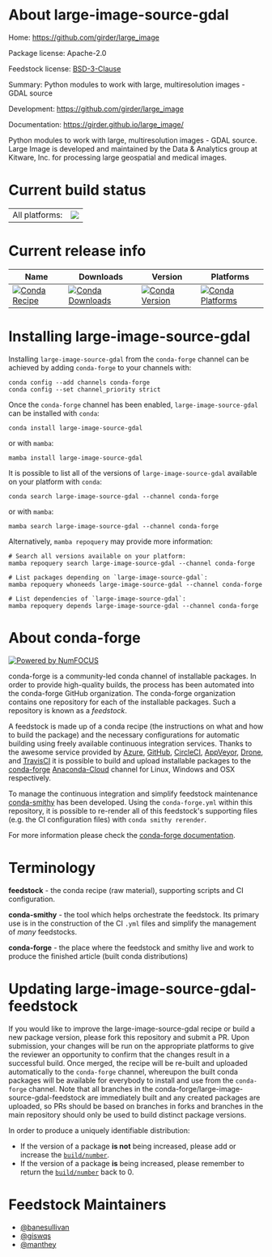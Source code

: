 About large-image-source-gdal
=============================

Home: https://github.com/girder/large_image

Package license: Apache-2.0

Feedstock license: [BSD-3-Clause](https://github.com/conda-forge/large-image-source-gdal-feedstock/blob/main/LICENSE.txt)

Summary: Python modules to work with large, multiresolution images - GDAL source

Development: https://github.com/girder/large_image

Documentation: https://girder.github.io/large_image/

Python modules to work with large, multiresolution images - GDAL source. Large Image is developed and maintained by the Data & Analytics group at Kitware, Inc. for processing large geospatial and medical images.


Current build status
====================


<table><tr><td>All platforms:</td>
    <td>
      <a href="https://dev.azure.com/conda-forge/feedstock-builds/_build/latest?definitionId=14747&branchName=main">
        <img src="https://dev.azure.com/conda-forge/feedstock-builds/_apis/build/status/large-image-source-gdal-feedstock?branchName=main">
      </a>
    </td>
  </tr>
</table>

Current release info
====================

| Name | Downloads | Version | Platforms |
| --- | --- | --- | --- |
| [![Conda Recipe](https://img.shields.io/badge/recipe-large--image--source--gdal-green.svg)](https://anaconda.org/conda-forge/large-image-source-gdal) | [![Conda Downloads](https://img.shields.io/conda/dn/conda-forge/large-image-source-gdal.svg)](https://anaconda.org/conda-forge/large-image-source-gdal) | [![Conda Version](https://img.shields.io/conda/vn/conda-forge/large-image-source-gdal.svg)](https://anaconda.org/conda-forge/large-image-source-gdal) | [![Conda Platforms](https://img.shields.io/conda/pn/conda-forge/large-image-source-gdal.svg)](https://anaconda.org/conda-forge/large-image-source-gdal) |

Installing large-image-source-gdal
==================================

Installing `large-image-source-gdal` from the `conda-forge` channel can be achieved by adding `conda-forge` to your channels with:

```
conda config --add channels conda-forge
conda config --set channel_priority strict
```

Once the `conda-forge` channel has been enabled, `large-image-source-gdal` can be installed with `conda`:

```
conda install large-image-source-gdal
```

or with `mamba`:

```
mamba install large-image-source-gdal
```

It is possible to list all of the versions of `large-image-source-gdal` available on your platform with `conda`:

```
conda search large-image-source-gdal --channel conda-forge
```

or with `mamba`:

```
mamba search large-image-source-gdal --channel conda-forge
```

Alternatively, `mamba repoquery` may provide more information:

```
# Search all versions available on your platform:
mamba repoquery search large-image-source-gdal --channel conda-forge

# List packages depending on `large-image-source-gdal`:
mamba repoquery whoneeds large-image-source-gdal --channel conda-forge

# List dependencies of `large-image-source-gdal`:
mamba repoquery depends large-image-source-gdal --channel conda-forge
```


About conda-forge
=================

[![Powered by
NumFOCUS](https://img.shields.io/badge/powered%20by-NumFOCUS-orange.svg?style=flat&colorA=E1523D&colorB=007D8A)](https://numfocus.org)

conda-forge is a community-led conda channel of installable packages.
In order to provide high-quality builds, the process has been automated into the
conda-forge GitHub organization. The conda-forge organization contains one repository
for each of the installable packages. Such a repository is known as a *feedstock*.

A feedstock is made up of a conda recipe (the instructions on what and how to build
the package) and the necessary configurations for automatic building using freely
available continuous integration services. Thanks to the awesome service provided by
[Azure](https://azure.microsoft.com/en-us/services/devops/), [GitHub](https://github.com/),
[CircleCI](https://circleci.com/), [AppVeyor](https://www.appveyor.com/),
[Drone](https://cloud.drone.io/welcome), and [TravisCI](https://travis-ci.com/)
it is possible to build and upload installable packages to the
[conda-forge](https://anaconda.org/conda-forge) [Anaconda-Cloud](https://anaconda.org/)
channel for Linux, Windows and OSX respectively.

To manage the continuous integration and simplify feedstock maintenance
[conda-smithy](https://github.com/conda-forge/conda-smithy) has been developed.
Using the ``conda-forge.yml`` within this repository, it is possible to re-render all of
this feedstock's supporting files (e.g. the CI configuration files) with ``conda smithy rerender``.

For more information please check the [conda-forge documentation](https://conda-forge.org/docs/).

Terminology
===========

**feedstock** - the conda recipe (raw material), supporting scripts and CI configuration.

**conda-smithy** - the tool which helps orchestrate the feedstock.
                   Its primary use is in the construction of the CI ``.yml`` files
                   and simplify the management of *many* feedstocks.

**conda-forge** - the place where the feedstock and smithy live and work to
                  produce the finished article (built conda distributions)


Updating large-image-source-gdal-feedstock
==========================================

If you would like to improve the large-image-source-gdal recipe or build a new
package version, please fork this repository and submit a PR. Upon submission,
your changes will be run on the appropriate platforms to give the reviewer an
opportunity to confirm that the changes result in a successful build. Once
merged, the recipe will be re-built and uploaded automatically to the
`conda-forge` channel, whereupon the built conda packages will be available for
everybody to install and use from the `conda-forge` channel.
Note that all branches in the conda-forge/large-image-source-gdal-feedstock are
immediately built and any created packages are uploaded, so PRs should be based
on branches in forks and branches in the main repository should only be used to
build distinct package versions.

In order to produce a uniquely identifiable distribution:
 * If the version of a package **is not** being increased, please add or increase
   the [``build/number``](https://docs.conda.io/projects/conda-build/en/latest/resources/define-metadata.html#build-number-and-string).
 * If the version of a package **is** being increased, please remember to return
   the [``build/number``](https://docs.conda.io/projects/conda-build/en/latest/resources/define-metadata.html#build-number-and-string)
   back to 0.

Feedstock Maintainers
=====================

* [@banesullivan](https://github.com/banesullivan/)
* [@giswqs](https://github.com/giswqs/)
* [@manthey](https://github.com/manthey/)

